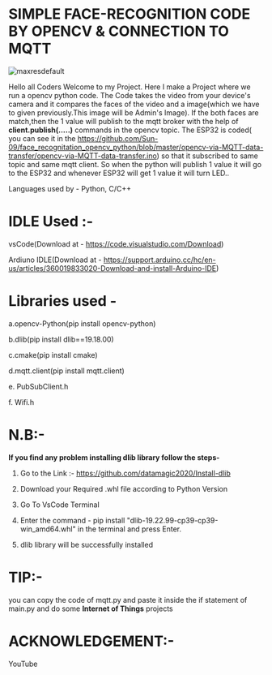 # SIMPLE FACE-RECOGNITION CODE BY OPENCV & CONNECTION TO MQTT

![maxresdefault](https://user-images.githubusercontent.com/104966547/211987319-6a3f63c3-b098-458e-8d0c-b54bb9f28c20.jpg)


Hello all Coders Welcome to my Project. Here I make a Project where we run a opencv python code. The Code takes the video from your device's camera
and it compares the faces of the video and a image(which we have to given previously.This image will be Admin's Image). If the both faces are match,then the
1 value will publish to the mqtt broker with the help of **client.publish(.....)** commands in the opencv topic. The ESP32 is coded( you can see it in the
https://github.com/Sun-09/face_recognitation_opencv_python/blob/master/opencv-via-MQTT-data-transfer/opencv-via-MQTT-data-transfer.ino)  so that it subscribed 
to same topic and same mqtt client. So when the python will publish 1 value it will go to the ESP32 and whenever ESP32 will get 1 value it will turn LED..



Languages used by - Python, C/C++

# IDLE Used :- 

vsCode(Download at - https://code.visualstudio.com/Download)

Ardiuno IDLE(Download at - https://support.arduino.cc/hc/en-us/articles/360019833020-Download-and-install-Arduino-IDE)


# Libraries used -


a.opencv-Python(pip install opencv-python)

b.dlib(pip install dlib==19.18.00)


c.cmake(pip install cmake)

d.mqtt.client(pip install mqtt.client)

e. PubSubClient.h

f. Wifi.h


# N.B:- 

**If you find any problem installing dlib library follow the steps-**

 1. Go to the Link :- https://github.com/datamagic2020/Install-dlib 
 
 
 
 2. Download your Required .whl file according to Python Version
 
 3. Go To VsCode Terminal
 
 4. Enter the command - pip install "dlib-19.22.99-cp39-cp39-win_amd64.whl" in the terminal and press Enter.
 
 5. dlib library will be successfully installed


# TIP:-


you can copy the code of mqtt.py and paste it inside the if statement of main.py and do some **Internet of Things** projects


# ACKNOWLEDGEMENT:-

YouTube
